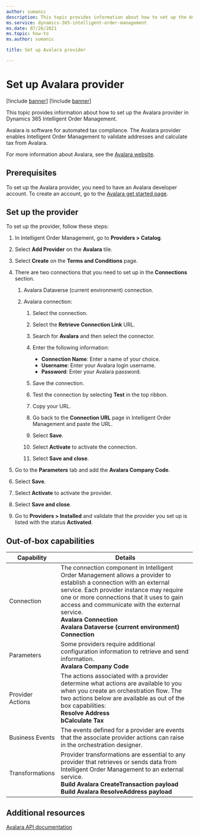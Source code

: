 ```yaml
---
author: sumanic
description: This topic provides information about how to set up the Avalara provider in Dynamics 365 Intelligent Order Management.
ms.service: dynamics-365-intelligent-order-management
ms.date: 07/26/2021
ms.topic: how-to
ms.author: sumanic

title: Set up Avalara provider

---
```


# Set up Avalara provider

[!include [banner](includes/banner.md)]
[!include [banner](includes/preview-banner.md)]

This topic provides information about how to set up the Avalara provider in Dynamics 365 Intelligent Order Management.

Avalara is software for automated tax compliance. The Avalara provider enables Intelligent Order Management to validate addresses and calculate tax from Avalara.  
  
For more information about Avalara, see the [Avalara website](https://www.avalara.com/us/en/index.html). 

## Prerequisites

To set up the Avalara provider, you need to have an Avalara developer account. To create an account, go to the [Avalara get started page](https://www.avalara.com/us/en/get-started.html).

## Set up the provider

To set up the provider, follow these steps:

1. In Intelligent Order Management, go to **Providers > Catalog**.

2. Select **Add Provider** on the **Avalara** tile.

3. Select **Create** on the **Terms and Conditions** page.

4. There are two connections that you need to set up in the **Connections** section.

    1. Avalara Dataverse (current environment) connection.

    2. Avalara connection:

       1. Select the connection.

       1. Select the **Retrieve Connection Link** URL.

       1. Search for **Avalara** and then select the connector.

       1. Enter the following information: 
          - **Connection Name**: Enter a name of your choice.
          - **Username**: Enter your Avalara login username.
          - **Password**: Enter your Avalara password.

       1. Save the connection.

       1. Test the connection by selecting **Test** in the top ribbon.

       1. Copy your URL.

       1. Go back to the **Connection URL** page in Intelligent Order Management and paste the URL.

       1. Select **Save**.

       1. Select **Activate** to activate the connection.

       1. Select **Save and close**.

5.  Go to the **Parameters** tab and add the **Avalara Company Code**. 

6. Select **Save**.

7. Select **Activate** to activate the provider.

8. Select **Save and close**.

9. Go to **Providers > Installed** and validate that the provider you set up is listed with the status **Activated**.


##  Out-of-box capabilities

|  Capability | Details |
| ------------------ | -------------------------------- |
|    Connection             |   The connection component in Intelligent Order Management allows a provider to establish a connection with an external service. Each provider instance may require one or more connections that it uses to gain access and communicate with the external service.<br>**Avalara Connection**<br>**Avalara Dataverse (current environment) Connection**   |
|    Parameters             |    Some providers require additional configuration information to retrieve and send information.<br>**Avalara Company Code**  |
|    Provider Actions     |    The actions associated with a provider determine what actions are available to you when you create an orchestration flow. The two actions below are available as out of the box capabilities: <br>**Resolve Address**<br>**bCalculate Tax**|
|    Business Events      |   The events defined for a provider are events that the associate provider actions can raise in the orchestration designer.        |
|    Transformations        |    Provider transformations are essential to any provider that retrieves or sends data from Intelligent Order Management to an external service.<br>**Build Avalara CreateTransaction payload**<br>**Build Avalara ResolveAddress payload** |

## Additional resources
[Avalara API documentation](https://developer.avalara.com/documentation/)

